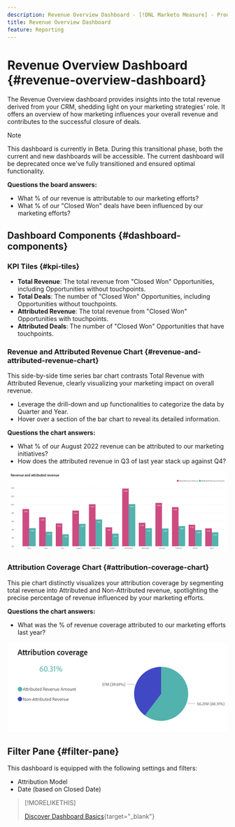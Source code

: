 ```yaml
---
description: Revenue Overview Dashboard - [!DNL Marketo Measure] - Product
title: Revenue Overview Dashboard
feature: Reporting
---
```

# Revenue Overview Dashboard {#revenue-overview-dashboard}

The Revenue Overview dashboard provides insights into the total revenue derived from your CRM, shedding light on your marketing strategies' role. It offers an overview of how marketing influences your overall revenue and contributes to the successful closure of deals.

>[!NOTE]
>
>This dashboard is currently in Beta. During this transitional phase, both the current and new dashboards will be accessible. The current dashboard will be deprecated once we've fully transitioned and ensured optimal functionality.

**Questions the board answers:**

* What % of our revenue is attributable to our marketing efforts?
* What % of our "Closed Won" deals have been influenced by our marketing efforts?

## Dashboard Components {#dashboard-components}

### KPI Tiles {#kpi-tiles}

* **Total Revenue**: The total revenue from "Closed Won" Opportunities, including Opportunities without touchpoints.
* **Total Deals**: The number of "Closed Won" Opportunities, including Opportunities without touchpoints.
* **Attributed Revenue**: The total revenue from "Closed Won" Opportunities with touchpoints.
* **Attributed Deals**: The number of "Closed Won" Opportunities that have touchpoints.

### Revenue and Attributed Revenue Chart {#revenue-and-attributed-revenue-chart}

This side-by-side time series bar chart contrasts Total Revenue with Attributed Revenue, clearly visualizing your marketing impact on overall revenue.

* Leverage the drill-down and up functionalities to categorize the data by Quarter and Year.
* Hover over a section of the bar chart to reveal its detailed information.

**Questions the chart answers:**

* What % of our August 2022 revenue can be attributed to our marketing initiatives?
* How does the attributed revenue in Q3 of last year stack up against Q4?

![](assets/revenue-overview-dashboard-1.png)

### Attribution Coverage Chart {#attribution-coverage-chart}

This pie chart distinctly visualizes your attribution coverage by segmenting total revenue into Attributed and Non-Attributed revenue, spotlighting the precise percentage of revenue influenced by your marketing efforts.

**Questions the chart answers:**

* What was the % of revenue coverage attributed to our marketing efforts last year?

![](assets/revenue-overview-dashboard-2.png)

## Filter Pane {#filter-pane}

This dashboard is equipped with the following settings and filters:

* Attribution Model
* Date (based on Closed Date)

>[!MORELIKETHIS]
>
>[Discover Dashboard Basics](/help/marketo-measure-discover-ui/dashboards/discover-dashboard-basics.md){target="_blank"}
